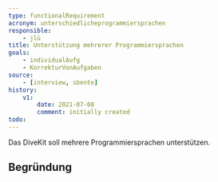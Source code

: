 ```yaml
---
type: functionalRequirement
acronym: unterschiedlicheprogrammiersprachen
responsible: 
    - jlü
title: Unterstützung mehrerer Programmiersprachen
goals: 
    - individualAufg
    - KorrekturVonAufgaben
source:
    - [interview, sbente]
history:
    v1:
        date: 2021-07-08
        comment: initially created
todo: 
---
```


Das DiveKit soll mehrere Programmiersprachen unterstützen.

## Begründung
